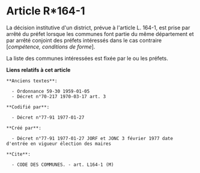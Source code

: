 # Article R*164-1

La décision institutive d'un district, prévue à l'article L. 164-1, est prise par arrêté du préfet lorsque les communes font
partie du même département et par arrêté conjoint des préfets intéressés dans le cas contraire [*compétence, conditions de
forme*]. 

La liste des communes intéressées est fixée par le ou les préfets.

**Liens relatifs à cet article**

	**Anciens textes**:

	  - Ordonnance 59-30 1959-01-05
	  - Décret n°70-217 1970-03-17 art. 3

	**Codifié par**:

	  - Décret n°77-91 1977-01-27

	**Créé par**:

	  - Décret n°77-91 1977-01-27 JORF et JONC 3 février 1977 date d'entrée en vigueur élection des maires

	**Cite**:

	  - CODE DES COMMUNES. - art. L164-1 (M)
